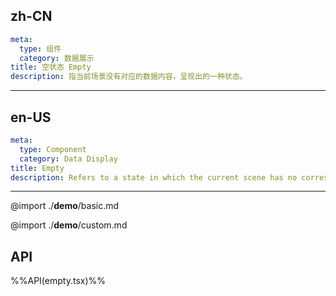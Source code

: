 ## zh-CN
```yaml
meta:
  type: 组件
  category: 数据展示
title: 空状态 Empty
description: 指当前场景没有对应的数据内容，呈现出的一种状态。
```
---
## en-US
```yaml
meta:
  type: Component
  category: Data Display
title: Empty
description: Refers to a state in which the current scene has no corresponding data content.
```
---

@import ./__demo__/basic.md

@import ./__demo__/custom.md

## API

%%API(empty.tsx)%%
